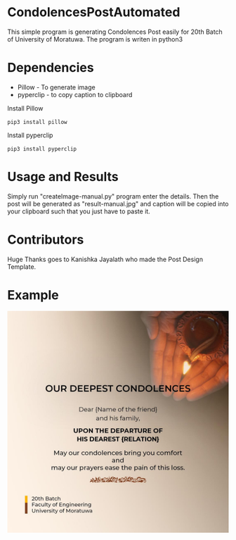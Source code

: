 # CondolencesPostAutomated
 This simple program is generating Condolences Post easily for 20th Batch of University of Moratuwa.
 The program is writen in python3

# Dependencies
 - Pillow - To generate image
 - pyperclip - to copy caption to clipboard
 
 Install Pillow
 ```
 pip3 install pillow
 ```
 Install pyperclip
 ```
 pip3 install pyperclip 
 ```

# Usage and Results
 Simply run "createImage-manual.py" program enter the details.
 Then the post will be generated as "result-manual.jpg" and caption will be copied into your clipboard such that you just have to paste it.

# Contributors
 Huge Thanks goes to Kanishka Jayalath who made the Post Design Template.
 
# Example
![result-manual](https://raw.githubusercontent.com/ChamaruAmasara/CondolencesPostAutomated/master/result-manual.jpg)
